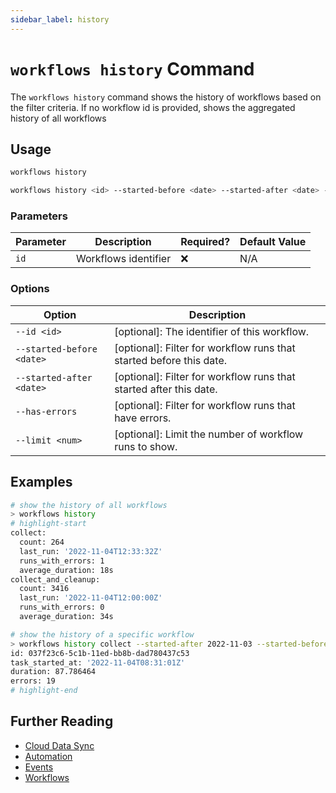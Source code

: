 ```yaml
---
sidebar_label: history
---
```


# `workflows history` Command

The `workflows history` command shows the history of workflows based on the filter criteria. If no workflow id is provided, shows the aggregated history of all workflows

## Usage

```bash
workflows history
```

```bash
workflows history <id> --started-before <date> --started-after <date> --has-errors --limit <num>
```

### Parameters

| Parameter | Description          | Required? | Default Value |
| --------- | -------------------- | --------- | ------------- |
| `id`      | Workflows identifier | ❌        | N/A           |

### Options

| Option                    | Description                                                         |
| ------------------------- | ------------------------------------------------------------------- |
| `--id <id>`               | [optional]: The identifier of this workflow.                        |
| `--started-before <date>` | [optional]: Filter for workflow runs that started before this date. |
| `--started-after <date>`  | [optional]: Filter for workflow runs that started after this date.  |
| `--has-errors`            | [optional]: Filter for workflow runs that have errors.              |
| `--limit <num>`           | [optional]: Limit the number of workflow runs to show.              |

## Examples

```bash
# show the history of all workflows
> workflows history
# highlight-start
collect:
  count: 264
  last_run: '2022-11-04T12:33:32Z'
  runs_with_errors: 1
  average_duration: 18s
collect_and_cleanup:
  count: 3416
  last_run: '2022-11-04T12:00:00Z'
  runs_with_errors: 0
  average_duration: 34s

# show the history of a specific workflow
> workflows history collect --started-after 2022-11-03 --started-before 2022-11-05 --has-errors --limit 10
id: 037f23c6-5c1b-11ed-bb8b-dad780437c53
task_started_at: '2022-11-04T08:31:01Z'
duration: 87.786464
errors: 19
# highlight-end
```

## Further Reading

- [Cloud Data Sync](../../../../concepts/cloud-data-sync/index.md)
- [Automation](../../../../concepts/automation/index.md)
- [Events](../../../events/index.md)
- [Workflows](../../../workflows/index.md)
